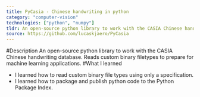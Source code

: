 ```yaml
---
title: PyCasia - Chinese handwriting in python
category: "computer-vision"
technologies: ["python", "numpy"]
tldr: An open-source python library to work with the CASIA Chinese handwriting database.
source: https://github.com/lucaskjaero/PyCasia
---
```

#Description
An open-source python library to work with the CASIA Chinese handwriting database. Reads custom binary filetypes to prepare for machine learning applications.
#What I learned
- I learned how to read custom binary file types using only a specification.
- I learned how to package and publish python code to the Python Package Index.
